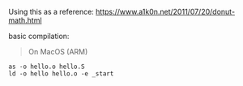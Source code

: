 Using this as a reference:
https://www.a1k0n.net/2011/07/20/donut-math.html

basic compilation:
> On MacOS (ARM)

``` Assembly
as -o hello.o hello.S
ld -o hello hello.o -e _start
```
